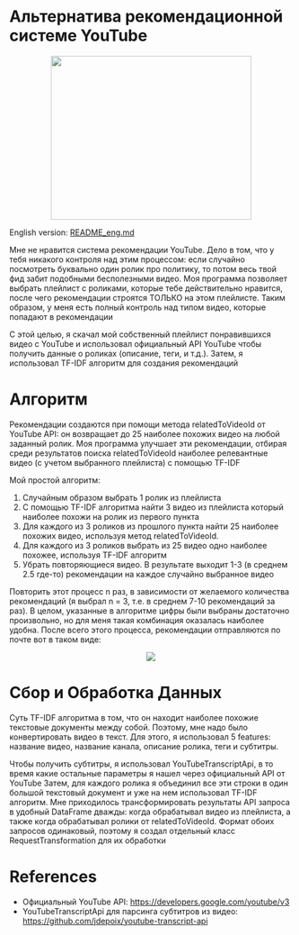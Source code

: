 # Альтернатива рекомендационной системе YouTube

<p align="center"><img src="https://i.ibb.co/mTL0svz/You-Tube-logo.jpg" width="357" height="291"></p>

English version: [README_eng.md](https://github.com/boa00/youtube-recommendations/blob/main/README_eng.md)

Мне не нравится система рекомендации YouTube. Дело в том, что у тебя никакого контроля над этим процессом: если случайно посмотреть буквально один ролик про политику, то потом весь твой фид забит подобными бесполезными видео. Моя программа позволяет выбрать плейлист с роликами, которые тебе действительно нравится, после чего рекомендации строятся ТОЛЬКО на этом плейлисте. Таким образом, у меня есть полный контроль над типом видео, которые попадают в рекомендации

С этой целью, я скачал мой собственный плейлист понравившихся видео с YouTube и использовал официальный API YouTube чтобы получить данные о роликах (описание, теги, и т.д.). Затем, я использовал TF-IDF алгоритм для создания рекомендаций

# Алгоритм

Рекомендации создаются при помощи метода relatedToVideoId от YouTube API: он возвращает до 25 наиболее похожих видео на любой заданный ролик. Моя программа улучшает эти рекомендации, отбирая среди результатов поиска relatedToVideoId наиболее релевантные видео (с учетом выбранного плейлиста) с помощью TF-IDF

Мой простой алгоритм:

1. Случайным образом выбрать 1 ролик из плейлиста
2. С помощью TF-IDF алгоритма найти 3 видео из плейлиста который наиболее похожи на ролик из первого пункта
3. Для каждого из 3 роликов из прошлого пункта найти 25 наиболее похожих видео, используя метод relatedToVideoId. 
4. Для каждого из 3 роликов выбрать из 25 видео одно наиболее похожее, используя TF-IDF алгоритм
5. Убрать повторяющиеся видео. В результате выходит 1-3 (в среднем 2.5 где-то) рекомендации на каждое случайно выбранное видео 

Повторить этот процесс n раз, в зависимости от желаемого количества рекомендаций (я выбрал n = 3, т.е. в среднем 7-10 рекомендаций за раз). В целом, указанные в алгоритме цифры были выбраны достаточно произвольно, но для меня такая комбинация оказалась наиболее удобна. После всего этого процесса, рекомендации отправляются по почте вот в таком виде:

<p align="center"><img src=https://i.ibb.co/4FkZRcw/Untitled.png"></p>

# Сбор и Обработка Данных 
Суть TF-IDF алгоритма в том, что он находит наиболее похожие текстовые документы между собой. Поэтому, мне надо было конвертировать видео в текст. Для этого, я использовал 5 features: название видео, название канала, описание ролика, теги и субтитры.

Чтобы получить субтитры, я использовал YouTubeTranscriptApi, в то время какие остальные параметры я нашел через официальный API от YouTube 
Затем, для каждого ролика я объединил все эти строки в один большой текстовый документ и уже на нем использовал TF-IDF алгоритм. Мне приходилось трансформировать результаты API запроса в удобный DataFrame дважды: когда обрабатывал видео из плейлиста, а также когда обрабатывал ролики от relatedToVideoId. Формат обоих запросов одинаковый, поэтому я создал отдельный класс RequestTransformation для их обработки

# References
- Официальный YouTube API: https://developers.google.com/youtube/v3
- YouTubeTranscriptApi для парсинга субтитров из видео: https://github.com/jdepoix/youtube-transcript-api

